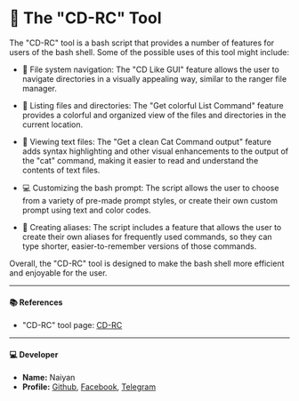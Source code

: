 # 🚀 The "CD-RC" Tool

The "CD-RC" tool is a bash script that provides a number of features for users of the bash shell. Some of the possible uses of this tool might include:

- 🌟 File system navigation: The "CD Like GUI" feature allows the user to navigate directories in a visually appealing way, similar to the ranger file manager.

- 📂 Listing files and directories: The "Get colorful List Command" feature provides a colorful and organized view of the files and directories in the current location.

- 📜 Viewing text files: The "Get a clean Cat Command output" feature adds syntax highlighting and other visual enhancements to the output of the "cat" command, making it easier to read and understand the contents of text files.

- 💻 Customizing the bash prompt: The script allows the user to choose from a variety of pre-made prompt styles, or create their own custom prompt using text and color codes.

- 🔗 Creating aliases: The script includes a feature that allows the user to create their own aliases for frequently used commands, so they can type shorter, easier-to-remember versions of those commands.

Overall, the "CD-RC" tool is designed to make the bash shell more efficient and enjoyable for the user.

---

#### 📚 References


- "CD-RC" tool page: [CD-RC](https://github.com/naiyan-official/CD-RC)


---

#### 💻 Developer

- **Name:** Naiyan
- **Profile:**  [Github](https://github.com/naiyan-official), [Facebook](https://facebook.com/naiyanarrahman), [Telegram](https://t.me/naiyanarrahman)
